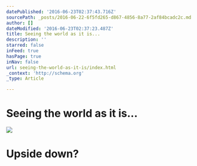 ```yaml
---
datePublished: '2016-06-23T02:37:43.716Z'
sourcePath: _posts/2016-06-22-6f5fd265-d867-4856-8a77-2af84bcadc2c.md
author: []
dateModified: '2016-06-23T02:37:23.487Z'
title: Seeing the world as it is...
description: ''
starred: false
inFeed: true
hasPage: true
inNav: false
url: seeing-the-world-as-it-is/index.html
_context: 'http://schema.org'
_type: Article

---
```

# Seeing the world as it is...
![](https://the-grid-user-content.s3-us-west-2.amazonaws.com/03b580cb-f6f7-4bcf-bc7c-5a46e88522fc.png)

# Upside down?